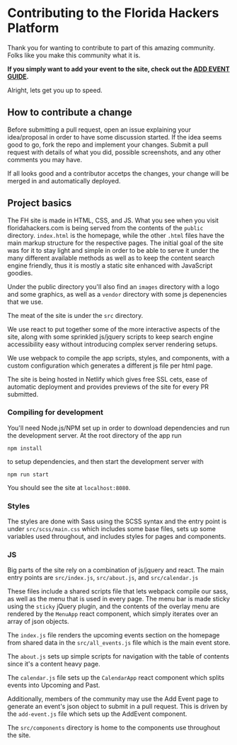 # Contributing to the Florida Hackers Platform

Thank you for wanting to contribute to part of this amazing community. Folks like you make this community what it is. 

**If you simply want to add your event to the site, check out the [ADD EVENT GUIDE](./ADD_AN_EVENT.md).**

Alright, lets get you up to speed.

## How to contribute a change

Before submitting a pull request, open an issue explaining your idea/proposal in order to have some discussion started. If the idea seems good to go, fork the repo and implement your changes. Submit a pull request with details of what you did, possible screenshots, and any other comments you may have. 

If all looks good and a contributor accetps the changes, your change will be merged in and automatically deployed. 


## Project basics

The FH site is made in HTML, CSS, and JS. What you see when you visit floridahackers.com is being served from the contents of the `public` directory. `index.html` is the homepage, while the other `.html` files have the main markup structure for the respective pages. The initial goal of the site was for it to stay light and simple in order to be able to serve it under the many different available methods as well as to keep the content search engine friendly, thus it is mostly a static site enhanced with JavaScript goodies. 

Under the public directory you'll also find an `images` directory with a logo and some graphics, as well as a `vendor` directory with some js depenencies that we use. 

The meat of the site is under the `src` directory. 

We use react to put together some of the more interactive aspects of the site, along with some sprinkled js/jquery scripts to keep search engine accessibility easy without introducing complex server rendering setups. 

We use webpack to compile the app scripts, styles, and components, with a custom configuration which generates a different js file per html page. 

The site is being hosted in Netlify which gives free SSL cets, ease of automatic deployment and provides previews of the site for every PR submitted.

### Compiling for development

You'll need Node.js/NPM set up in order to download dependencies and run the development server. At the root directory of the app run 

```
npm install
```

to setup dependencies, and then start the development server with 
```
npm run start
```

You should see the site at `localhost:8080`.


### Styles

The styles are done with Sass using the SCSS syntax and the entry point is under `src/scss/main.css` which includes some base files, sets up some variables used throughout, and includes styles for pages and components.  

### JS

Big parts of the site rely on a combination of js/jquery and react. 
The main entry points are `src/index.js`, `src/about.js`, and `src/calendar.js`

These files include a shared scripts file that lets webpack compile our sass, as well as the menu that is used in every page. The menu bar is made sticky using the `sticky` jQuery plugin, and the contents of the overlay menu are rendered by the `MenuApp` react component, which simply iterates over an array of json objects. 

The `index.js` file renders the upcoming events section on the homepage from shared data in the `src/all_events.js` file which is the main event store.

The `about.js` sets up simple scripts for navigation with the table of contents since it's a content heavy page.

The `calendar.js` file sets up the `CalendarApp` react component which splits events into Upcoming and Past. 

Additionally, members of the community may use the Add Event page to generate an event's json object to submit in a pull request. This is driven by the `add-event.js` file which sets up the AddEvent component. 

The `src/components` directory is home to the components use throughout the site. 

